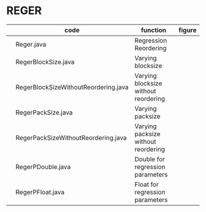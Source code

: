 # REGER

|     | code                                  | function                             | figure   |
| --- | ------------------------------------- | ------------------------------------ | -------- |
|     | Reger.java                            | Regression Reordering                |          |
|     | RegerBlockSize.java                   | Varying blocksize                    |          |
|     | RegerBlockSizeWithoutReordering.java  | Varying blocksize without reordering |          |
|     | RegerPackSize.java                    | Varying packsize                     |          |
|     | RegerPackSizeWithoutReordering.java   | Varying packsize without reordering  |          |
|     | RegerPDouble.java                     | Double for regression parameters     |          |
|     | RegerPFloat.java                      | Float for regression parameters      |          |

